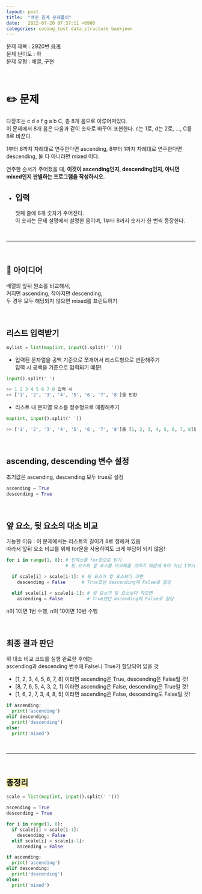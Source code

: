 ```yaml
---
layout: post
title:  "백준 음계 문제풀이"
date:   2022-07-20 07:37:11 +0900
categories: coding_test data_structure baekjoon
---
```


문제 제목 : 2920번 [음계]  
문제 난이도 : 하   
문제 유형 : 배열, 구현


<br>   

# ✏️ 문제

다장조는 c d e f g a b C, 총 8개 음으로 이루어져있다.    
이 문제에서 8개 음은 다음과 같이 숫자로 바꾸어 표현한다. c는 1로, d는 2로, ..., C를 8로 바꾼다.

1부터 8까지 차례대로 연주한다면 ascending, 8부터 1까지 차례대로 연주한다면 descending, 둘 다 아니라면 mixed 이다.    

연주한 순서가 주어졌을 때, **이것이 ascending인지, descending인지, 아니면 mixed인지 판별하는 프로그램을 작성하시오.**
* ## 입력
  첫째 줄에 8개 숫자가 주어진다.    
  이 숫자는 문제 설명에서 설명한 음이며, 1부터 8까지 숫자가 한 번씩 등장한다.


<br> 

--- 

<br>


## 🔔 아이디어
배열의 앞뒤 원소를 비교해서,    
커지면 ascending, 작아지면 descending,    
두 경우 모두 해당되지 않으면 mixed를 프린트하기


<br>


## 리스트 입력받기 
``` python
mylist = list(map(int, input().split(' ')))
```

* 입력된 문자열을 공백 기준으로 쪼개어서 리스트형으로 변환해주기   
입력 시 공백을 기준으로 입력되기 떄문!    
``` python
input().split(' ')

>> 1 2 3 4 5 6 7 8 입력 시
>> ['1', '2', '3', '4', '5', '6', '7', '8']을 반환
```
      
    
     
* 리스트 내 문자열 요소를 정수형으로 매핑해주기
``` python
map(int, input().split(' '))

>> ['1', '2', '3', '4', '5', '6', '7', '8']을 [1, 2, 3, 4, 5, 6, 7, 8]로 변환
```


<br>


## ascending, descending 변수 설정  
초기값은 ascending, descending 모두 true로 설정
``` python
ascending = True
descending = True
```


<br>


## 앞 요소, 뒷 요소의 대소 비교    
가능한 이유 : 이 문제에서는 리스트의 길이가 8로 정해져 있음    
따라서 앞뒤 요소 비교를 위해 for문을 사용하여도 크게 부담이 되지 않음!
``` python
for i in range(1, 8): # 인덱스를 for문으로 받기
                      # 뒷 요소와 앞 요소를 비교해줄 것이기 때문에 0이 아닌 1부터 시작

  if scale[i] > scale[i-1]: # 뒷 요소가 앞 요소보다 크면
    descending = False      # True였던 descending에 False로 할당

  elif scale[i] < scale[i-1]: # 뒷 요소가 앞 요소보다 작으면
    ascending = False         # True였던 ascending에 False로 할당
```
n이 1이면 1번 수행, n이 10이면 10번 수행


<br>


## 최종 결과 판단    
위 대소 비교 코드를 실행 완료한 후에는     
ascending과 descending 변수에 False나 True가 할당되어 있을 것     

* [1, 2, 3, 4, 5, 6, 7, 8] 이라면 ascending은 True, descending은 False일 것!   
* [8, 7, 6, 5, 4, 3, 2, 1] 이라면 ascending은 False, descending은 True일 것!   
* [1, 6, 2, 7, 3, 4, 8, 5] 이라면 ascending은 False, descending도 False일 것!   

``` python
if ascending:
  print('ascending')
elif descending:
  print('descending')
else:
  print('mixed')
```


<br> 

--- 

<br>


## <span style="background-color:#fff5b1;">총정리</span>
``` python
scale = list(map(int, input().split(' ')))

ascending = True
descending = True

for i in range(1, 8):
  if scale[i] > scale[i-1]:
    descending = False
  elif scale[i] < scale[i-1]:
    ascending = False

if ascending:
  print('ascending')
elif descending:
  print('descending')
else:
  print('mixed')
```

[음계]: https://www.acmicpc.net/problem/2920 